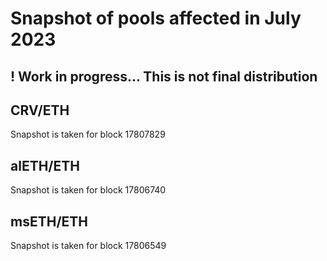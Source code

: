 # Snapshot of pools affected in July 2023

## ! Work in progress... This is not final distribution

## CRV/ETH

Snapshot is taken for block 17807829

## alETH/ETH

Snapshot is taken for block 17806740

## msETH/ETH

Snapshot is taken for block 17806549
